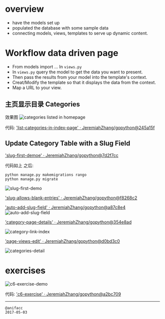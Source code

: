 # overview

- have the models set up
- populated the database with some sample data
- connecting models, views, templates to serve up dynamic content.

# Workflow data driven page

- From models import ... In `views.py`
- In `views.py` query the model to get the data you want to present.
- Then pass the results from your model into the template's context.
- Creat/Modify the template so that it displays the data from the context.
- Map a URL to your view.

## 主页显示目录 Categories

效果图 ![categories listed in homepage](https://dn-learnml.qbox.me/image/web/list-index-page.JPG)

代码: ['list-categories-in-index-page' · JeremiahZhang/gopython@245a15f](https://github.com/JeremiahZhang/gopython/commit/245a15f45bfaa2f334c37e30c45c29dbb88ea141)

## Update Category Table with a Slug Field

['slug-first-demoe' · JeremiahZhang/gopython@7d2f7cc](https://github.com/JeremiahZhang/gopython/commit/7d2f7cc42279607b958155ef5c08c6b80d01500b)

代码如上 之后:

```
python manage.py makemigrations rango
python manage.py migrate
```

![slug-first-demo](https://dn-learnml.qbox.me/image/web/slug-first-demo.JPG)

['slug-allows-blank-entries' · JeremiahZhang/gopython@f8268c2](https://github.com/JeremiahZhang/gopython/commit/f8268c2580b883b7ac973a7cf1217b4be2c6429c)

['auto-add-slug-field' · JeremiahZhang/gopython@a87c8e4](https://github.com/JeremiahZhang/gopython/commit/a87c8e4902132cceb136ce96794c48745ddb4ed4)
![auto-add-slug-field](https://dn-learnml.qbox.me/image/web/auto-add-slug-field.JPG)

['category-page-details' · JeremiahZhang/gopython@354e8ad](https://github.com/JeremiahZhang/gopython/commit/354e8ad126afeef01f441eef07cd8465c5c83893)

![category-link-index](https://dn-learnml.qbox.me/image/web/category-link-index.JPG)

['page-views-edit' · JeremiahZhang/gopython@d0bd3c0](https://github.com/JeremiahZhang/gopython/commit/d0bd3c0697073ec8918c463e4edafebec1ed219f)

![categories-detail](https://dn-learnml.qbox.me/image/web/categories-detail.JPG)


# exercises

![c6-exercise-demo](https://dn-learnml.qbox.me/image/web/c6-exercise-demo.JPG)

代码: ['c6-exercise' · JeremiahZhang/gopython@a2bc709](https://github.com/JeremiahZhang/gopython/commit/a2bc70962aa2324f02129f03b5b668a04badf5f9)

---

```
@anifacc  
2017-05-03
```